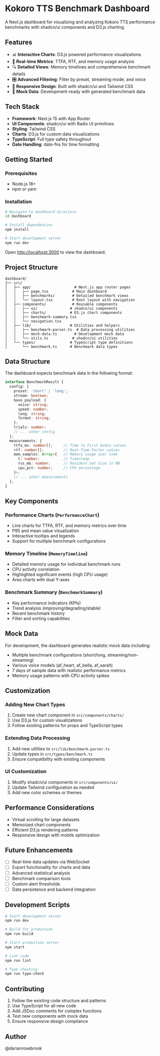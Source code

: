 # Kokoro TTS Benchmark Dashboard

A Next.js dashboard for visualizing and analyzing Kokoro TTS performance benchmarks with shadcn/ui components and D3.js charting.

## Features

- 📊 **Interactive Charts**: D3.js powered performance visualizations
- 🎯 **Real-time Metrics**: TTFA, RTF, and memory usage analysis
- 🔍 **Detailed Views**: Memory timelines and comprehensive benchmark details
- 🎛️ **Advanced Filtering**: Filter by preset, streaming mode, and voice
- 📱 **Responsive Design**: Built with shadcn/ui and Tailwind CSS
- 🚀 **Mock Data**: Development-ready with generated benchmark data

## Tech Stack

- **Framework**: Next.js 15 with App Router
- **UI Components**: shadcn/ui with Radix UI primitives
- **Styling**: Tailwind CSS
- **Charts**: D3.js for custom data visualizations
- **TypeScript**: Full type safety throughout
- **Date Handling**: date-fns for time formatting

## Getting Started

### Prerequisites

- Node.js 18+ 
- npm or yarn

### Installation

```bash
# Navigate to dashboard directory
cd dashboard

# Install dependencies
npm install

# Start development server
npm run dev
```

Open [http://localhost:3000](http://localhost:3000) to view the dashboard.

## Project Structure

```
dashboard/
├── src/
│   ├── app/                    # Next.js app router pages
│   │   ├── page.tsx           # Main dashboard
│   │   ├── benchmarks/        # Detailed benchmark views
│   │   └── layout.tsx         # Root layout with navigation
│   ├── components/            # Reusable components
│   │   ├── ui/               # shadcn/ui components
│   │   ├── charts/           # D3.js chart components
│   │   ├── benchmark-summary.tsx
│   │   └── navigation.tsx
│   ├── lib/                  # Utilities and helpers
│   │   ├── benchmark-parser.ts  # Data processing utilities
│   │   ├── mock-data.ts        # Development mock data
│   │   └── utils.ts           # shadcn/ui utilities
│   └── types/                # TypeScript type definitions
│       └── benchmark.ts      # Benchmark data types
```

## Data Structure

The dashboard expects benchmark data in the following format:

```typescript
interface BenchmarkResult {
  config: {
    preset: 'short' | 'long';
    stream: boolean;
    base_payload: {
      voice: string;
      speed: number;
      lang: string;
      format: string;
    };
    trials: number;
    // ... other config
  };
  measurements: {
    ttfa_ms: number[];     // Time to First Audio values
    rtf: number[];         // Real-Time Factor values
    mem_samples: Array<{   // Memory usage over time
      t: number;           // Timestamp
      rss_mb: number;      // Resident Set Size in MB
      cpu_pct: number;     // CPU percentage
    }>;
    // ... other measurements
  };
}
```

## Key Components

### Performance Charts (`PerformanceChart`)
- Line charts for TTFA, RTF, and memory metrics over time
- P95 and mean value visualization
- Interactive tooltips and legends
- Support for multiple benchmark configurations

### Memory Timeline (`MemoryTimeline`)
- Detailed memory usage for individual benchmark runs
- CPU activity correlation
- Highlighted significant events (high CPU usage)
- Area charts with dual Y-axes

### Benchmark Summary (`BenchmarkSummary`)
- Key performance indicators (KPIs)
- Trend analysis (improving/degrading/stable)
- Recent benchmark history
- Filter and sorting capabilities

## Mock Data

For development, the dashboard generates realistic mock data including:
- Multiple benchmark configurations (short/long, streaming/non-streaming)
- Various voice models (af_heart, af_bella, af_sarah)
- 7 days of sample data with realistic performance metrics
- Memory usage patterns with CPU activity spikes

## Customization

### Adding New Chart Types
1. Create new chart component in `src/components/charts/`
2. Use D3.js for custom visualizations
3. Follow existing patterns for props and TypeScript types

### Extending Data Processing
1. Add new utilities to `src/lib/benchmark-parser.ts`
2. Update types in `src/types/benchmark.ts`
3. Ensure compatibility with existing components

### UI Customization
1. Modify shadcn/ui components in `src/components/ui/`
2. Update Tailwind configuration as needed
3. Add new color schemes or themes

## Performance Considerations

- Virtual scrolling for large datasets
- Memoized chart components
- Efficient D3.js rendering patterns
- Responsive design with mobile optimization

## Future Enhancements

- [ ] Real-time data updates via WebSocket
- [ ] Export functionality for charts and data
- [ ] Advanced statistical analysis
- [ ] Benchmark comparison tools
- [ ] Custom alert thresholds
- [ ] Data persistence and backend integration

## Development Scripts

```bash
# Start development server
npm run dev

# Build for production
npm run build

# Start production server
npm start

# Lint code
npm run lint

# Type checking
npm run type-check
```

## Contributing

1. Follow the existing code structure and patterns
2. Use TypeScript for all new code
3. Add JSDoc comments for complex functions
4. Test new components with mock data
5. Ensure responsive design compliance

## Author

@darianrosebrook